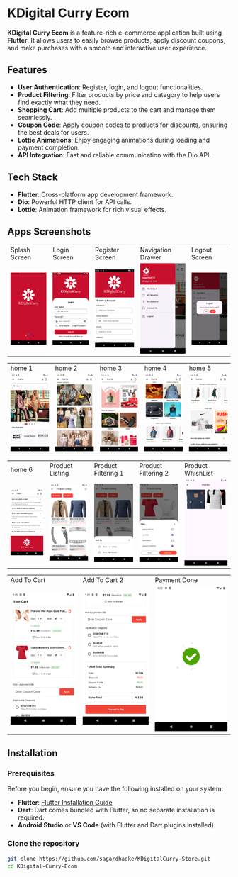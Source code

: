 # KDigital Curry Ecom

**KDigital Curry Ecom** is a feature-rich e-commerce application built using **Flutter**. It allows users to easily browse products, apply discount coupons, and make purchases with a smooth and interactive user experience.

## Features

- **User Authentication**: Register, login, and logout functionalities.
- **Product Filtering**: Filter products by price and category to help users find exactly what they need.
- **Shopping Cart**: Add multiple products to the cart and manage them seamlessly.
- **Coupon Code**: Apply coupon codes to products for discounts, ensuring the best deals for users.
- **Lottie Animations**: Enjoy engaging animations during loading and payment completion.
- **API Integration**: Fast and reliable communication with the Dio API.

## Tech Stack

- **Flutter**: Cross-platform app development framework.
- **Dio**: Powerful HTTP client for API calls.
- **Lottie**: Animation framework for rich visual effects.

## Apps Screenshots

<table>
  <tr>
     <td>Splash Screen</td>
     <td>Login Screen</td>
     <td>Register Screen</td>
     <td>Navigation Drawer</td>
     <td>Logout Screen</td>
  </tr>
  <tr>
    <td><img src="assets/Screens/Splash Screen.png" width=270 ></td>
    <td><img src="/assets/Screens/login.png" width=270 ></td>
    <td><img src="assets/Screens/singUp.png" width=270 ></td>
    <td><img src="assets/Screens/drawer.png" width=270 ></td>
    <td><img src="assets/Screens/logout.png" width=270 ></td>
  </tr>
 </table>

<table>
  <tr>
     <td>home 1</td>
     <td>home 2</td>
     <td>home 3</td>
     <td>home 4</td>
     <td>home 5</td>
  </tr>
  <tr>
    <td><img src="assets/Screens/home1.png" width=270 ></td>
    <td><img src="assets/Screens/home2.png" width=270 ></td>
    <td><img src="assets/Screens/home3.png" width=270 ></td>
    <td><img src="assets/Screens/home4.png" width=270 ></td>
    <td><img src="assets/Screens/home5.png" width=270 ></td>
  </tr>
 </table>

<table>
  <tr>
     <td>home 6</td>
     <td>Product Listing</td>
     <td>Product Filtering 1</td>
     <td>Product Filtering 2</td>
     <td>Product WhishList</td>
  </tr>
  <tr>
    <td><img src="assets/Screens/home6.png" width=270 ></td>
    <td><img src="assets/Screens/product.png" width=270 ></td>
    <td><img src="assets/Screens/product_filter1.png" width=270 ></td>
    <td><img src="assets/Screens/product_filter2.png" width=270 ></td>
    <td><img src="assets/Screens/whishlist.png" width=270 ></td>
  </tr>
 </table>

 <table>
  <tr>
     <td>Add To Cart</td>
     <td>Add To Cart 2</td>
     <td>Payment Done</td>
  </tr>
  <tr>
    <td><img src="assets/Screens/addToCart1.png" width=270 ></td>
    <td><img src="assets/Screens/addToCart2.png" width=270 ></td>
    <td><img src="assets/Screens/payment_done.png" width=270 ></td>
  </tr>
 </table>
 
## Installation

### Prerequisites

Before you begin, ensure you have the following installed on your system:

- **Flutter**: [Flutter Installation Guide](https://flutter.dev/docs/get-started/install)
- **Dart**: Dart comes bundled with Flutter, so no separate installation is required.
- **Android Studio** or **VS Code** (with Flutter and Dart plugins installed).

### Clone the repository

```bash
git clone https://github.com/sagardhadke/KDigitalCurry-Store.git
cd KDigital-Curry-Ecom

